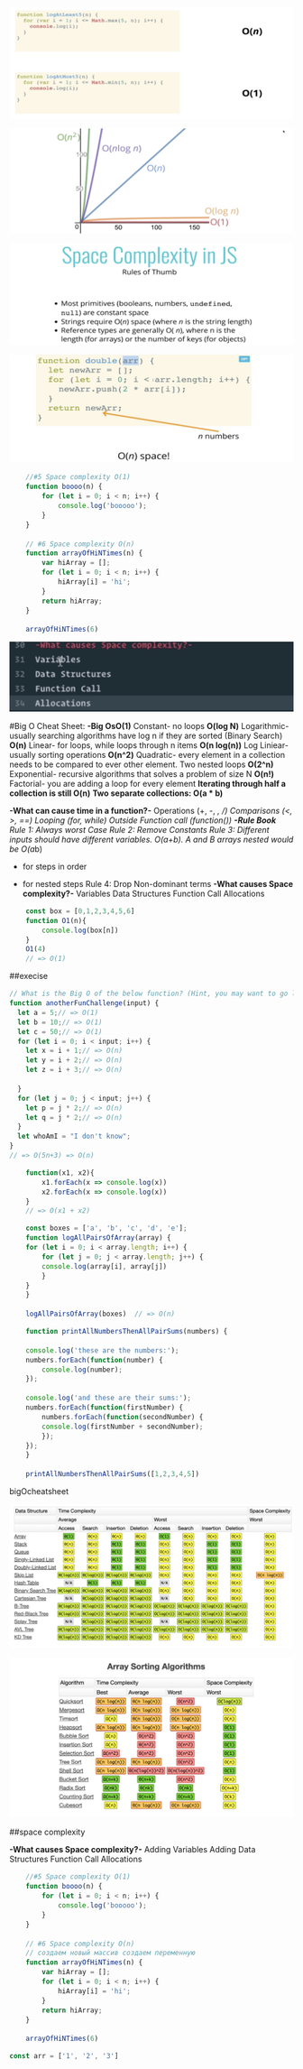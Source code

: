 


![Alt text](./images/bigO1.png?raw=true "Title")


![Alt text](./images/bigO2.png?raw=true "Title")




![Alt text](./images/bigO3.png?raw=true "Title")


![Alt text](./images/bigO4.png?raw=true "Title")

```javascript
    //#5 Space complexity O(1)
    function boooo(n) {
        for (let i = 0; i < n; i++) {
            console.log('booooo');
        }
    }

    // #6 Space complexity O(n)
    function arrayOfHiNTimes(n) {
        var hiArray = [];
        for (let i = 0; i < n; i++) {
            hiArray[i] = 'hi';
        }
        return hiArray;
    }

    arrayOfHiNTimes(6)
```

![Alt text](./images/timeComplexity.png?raw=true "Title")



#Big O Cheat Sheet:
__-Big OsO(1)__ Constant- no loops
__O(log N)__ Logarithmic- usually searching algorithms have log n if they are sorted (Binary Search)
__O(n)__ Linear- for loops, while loops through n items
__O(n log(n))__ Log Liniear- usually sorting operations
__O(n^2)__ Quadratic- every element in a collection needs to be compared to ever other element. Two
nested loops
__O(2^n)__ Exponential- recursive algorithms that solves a problem of size N
__O(n!)__ Factorial- you are adding a loop for every element
__Iterating through half a collection is still O(n)__
__Two separate collections: O(a * b)__

__-What can cause time in a function?-__
Operations (+, -, *, /)
Comparisons (<, >, ==)
Looping (for, while)
Outside Function call (function())
__-Rule Book__
Rule 1: Always worst Case
Rule 2: Remove Constants
Rule 3: Different inputs should have different variables. O(a+b). A and B arrays nested would be
O(a*b)
+ for steps in order
* for nested steps
Rule 4: Drop Non-dominant terms
__-What causes Space complexity?-__
Variables
Data Structures
Function Call
Allocations  


```javascript
    const box = [0,1,2,3,4,5,6]
    function O1(n){
        console.log(box[n])
    }
    O1(4) 
    // => O(1)
```




##execise

```javascript
// What is the Big O of the below function? (Hint, you may want to go line by line)
function anotherFunChallenge(input) {
  let a = 5;// => O(1)
  let b = 10;// => O(1)
  let c = 50;// => O(1)
  for (let i = 0; i < input; i++) {
    let x = i + 1;// => O(n)
    let y = i + 2;// => O(n)
    let z = i + 3;// => O(n)

  }
  for (let j = 0; j < input; j++) {
    let p = j * 2;// => O(n)
    let q = j * 2;// => O(n)
  }
  let whoAmI = "I don't know";
}
// => O(5n+3) => O(n)
```


```javascript
    function(x1, x2){
        x1.forEach(x => console.log(x))
        x2.forEach(x => console.log(x))
    }
    // => O(x1 + x2)
```


```javascript
    const boxes = ['a', 'b', 'c', 'd', 'e'];
    function logAllPairsOfArray(array) {
    for (let i = 0; i < array.length; i++) {
        for (let j = 0; j < array.length; j++) {
        console.log(array[i], array[j])
        }
    }
    }

    logAllPairsOfArray(boxes)  // => O(n)
```


```javascript
    function printAllNumbersThenAllPairSums(numbers) {

    console.log('these are the numbers:');
    numbers.forEach(function(number) {
        console.log(number);
    });

    console.log('and these are their sums:');
    numbers.forEach(function(firstNumber) {
        numbers.forEach(function(secondNumber) {
        console.log(firstNumber + secondNumber);
        });
    });
    }

    printAllNumbersThenAllPairSums([1,2,3,4,5])
```



bigOcheatsheet

![Alt text](./images/bigOcheatsheet.png?raw=true "Title")



![Alt text](./images/bigOcheatsheet2.png?raw=true "Title")


##space complexity

__-What causes Space complexity?-__
Adding Variables
Adding Data Structures
Function Call
Allocations  


```javascript
    //#5 Space complexity O(1)
    function boooo(n) {
        for (let i = 0; i < n; i++) {
            console.log('booooo');
        }
    }

    // #6 Space complexity O(n)
    // создаем новый массив создаем переменную
    function arrayOfHiNTimes(n) {
        var hiArray = [];
        for (let i = 0; i < n; i++) {
            hiArray[i] = 'hi';
        }
        return hiArray;
    }

    arrayOfHiNTimes(6)
```

```javascript
const arr = ['1', '2', '3']
```